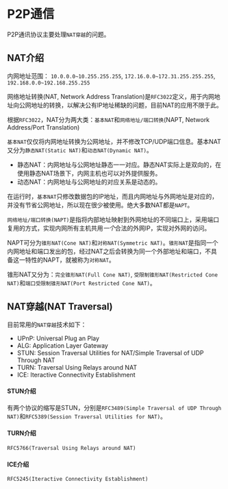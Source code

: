 # P2P通信

P2P通讯协议主要处理`NAT穿越`的问题。

## NAT介绍

内网地址范围： `10.0.0.0~10.255.255.255`, `172.16.0.0~172.31.255.255.255`, `192.168.0.0~192.168.255.255`

网络地址转换(NAT, Network Address Translation)是`RFC3022`定义，用于内网地址向公网地址的转换，以解决公有IP地址稀缺的问题，目前NAT的应用不限于此。

根据`RFC3022`，NAT分为两大类：`基本NAT`和`网络地址/端口转换`(NAPT, Network Address/Port Translation)

`基本NAT`仅仅将内网地址转换为公网地址，并不修改TCP/UDP端口信息。基本NAT又分为`静态NAT(Static NAT)`和`动态NAT(Dynamic NAT)`。

+ 静态NAT：内网地址与公网地址静态一一对应。静态NAT实际上是双向的，在使用静态NAT场景下，内网主机也可以对外提供服务。
+ 动态NAT：内网地址与公网地址的对应关系是动态的。

在运行时，`基本NAT`只修改数据包的IP地址，而且内网地址与外网地址是对应的，并没有节省公网地址，所以现在很少被使用。绝大多数NAT都是`NAPT`。

`网络地址/端口转换(NAPT)`是指将内部地址映射到外网地址的不同端口上，采用端口复用的方式，实现内网所有主机共用*一个*合法的外网IP，实现对外网的访问。

NAPT可分为`锥形NAT(Cone NAT)`和`对称NAT(Symmetric NAT)`。`锥形NAT`是指同一个内网地址和端口发出的包，经过NAT之后会转换为同一个外部地址和端口，不具备这一特性的NAPT，就被称为`对称NAT`。

锥形NAT又分为：`完全锥形NAT(Full Cone NAT)`, `受限制锥形NAT(Restricted Cone NAT)`和`端口受限制锥形NAT(Port Restricted Cone NAT)`。


## NAT穿越(NAT Traversal)


目前常用的`NAT穿越`技术如下：

+ UPnP: Universal Plug an Play
+ ALG: Application Layer Gateway
+ STUN: Session Traversal Utilities for NAT/Simple Traversal of UDP Through NAT
+ TURN: Traversal Using Relays around NAT
+ ICE: Iteractive Connectivity Establishment

#### STUN介绍

有两个协议的缩写是STUN，分别是`RFC3489(Simple Traversal of UDP Through NAT)`和`RFC5389(Session Traversal Utilities for NAT)`。


#### TURN介绍

`RFC5766(Traversal Using Relays around NAT)`

#### ICE介绍

`RFC5245(Iteractive Connectivity Establishment)`

